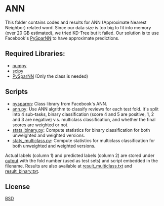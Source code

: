 ANN
=============

This folder contains codes and results for ANN (Approximate Nearest Neighbor) related word. Since our data size is too big to fit into memory (over 20 GB estimated), we tried KD-Tree but it failed. Our solution is to use Facebook's [PySparNN](https://github.com/facebookresearch/pysparnn) to have approximate predictions.

## Required Libraries:
* [numpy](http://www.numpy.org/)
* [scipy](https://www.scipy.org/)
* [PySparNN](https://github.com/facebookresearch/pysparnn) (Only the class is needed)

## Scripts
* [pysparnn](scripts/pysparnn/): Class library from Facebook's ANN.
* [ann.py](scripts/ann.py): Use ANN algrithm to classify reviews for each test fold. It's split into 4 sub-tasks, binary classification (score 4 and 5 are positive, 1, 2 and 3 are negative) v.s. multiclass classification, and whether the final scores are weighted or not.
* [stats_binary.py](scripts/stats_binary.py): Compute statistics for binary classification for both unweighted and weighted versions.
* [stats_multiclass.py](scripts/stats_multiclass.py): Compute statistics for multiclass classification for both unweighted and weighted versions.

Actual labels (column 1) and predicted labels (column 2) are stored under [output](output/) with the fold number (used as test sets) and script embedded in the filename. Results are also available at [result_multiclass.txt](output/result_multiclass.txt) and [result_binary.txt](output/result_binary.txt).

## License
[BSD](LICENSE)

